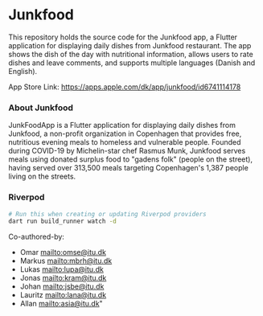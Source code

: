 # Junkfood

This repository holds the source code for the Junkfood app, a Flutter application for displaying daily dishes from Junkfood restaurant. The app shows the dish of the day with nutritional information, allows users to rate dishes and leave comments, and supports multiple languages (Danish and English).

App Store Link: https://apps.apple.com/dk/app/junkfood/id6741114178

### About Junkfood

JunkFoodApp is a Flutter application for displaying daily dishes from Junkfood, a non-profit organization in Copenhagen that provides free, nutritious evening meals to homeless and vulnerable people. Founded during COVID-19 by Michelin-star chef Rasmus Munk, Junkfood serves meals using donated surplus food to "gadens folk" (people on the street), having served over 313,500 meals targeting Copenhagen's 1,387 people living on the streets.

### Riverpod

```sh
# Run this when creating or updating Riverpod providers
dart run build_runner watch -d
```

Co-authored-by: 
- Omar <mailto:omse@itu.dk>
- Markus <mailto:mbrh@itu.dk>
- Lukas <mailto:lupa@itu.dk>
- Jonas <mailto:kram@itu.dk>
- Johan <mailto:jsbe@itu.dk>
- Lauritz <mailto:lana@itu.dk>
- Allan <mailto:asia@itu.dk>"

